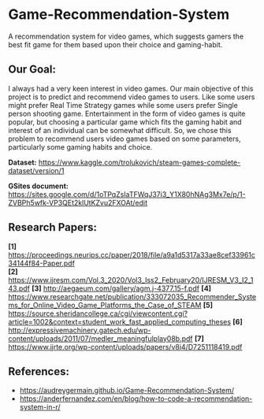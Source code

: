 # Game-Recommendation-System
A recommendation system for video games, which suggests gamers the best fit game for them based upon their choice and gaming-habit.

## Our Goal:
I always had a very keen interest in video games. Our main objective of this project is to predict and recommend video games to users. Like some users might prefer Real Time Strategy games while some users prefer Single person shooting game. Entertainment in the form of video games is quite popular, but choosing a particular game which fits the gaming habit and interest of an individual can be somewhat difficult. So, we chose this problem to recommend users video games based on some parameters, particularly some gaming habits and choice.

**Dataset:**  https://www.kaggle.com/trolukovich/steam-games-complete-dataset/version/1

**GSites document:** https://sites.google.com/d/1oTPqZsIaTFWqJ37i3_Y1X80hNAg3Mx7e/p/1-ZVBPh5wfk-VP3QEt2klUtKZvu2FXOAt/edit

## Research Papers:
**[1]** https://proceedings.neurips.cc/paper/2018/file/a9a1d5317a33ae8cef33961c34144f84-Paper.pdf </br>
**[2]** https://www.ijresm.com/Vol.3_2020/Vol3_Iss2_February20/IJRESM_V3_I2_143.pdf
**[3]** http://aegaeum.com/gallery/agm.j-4377.15-f.pdf
**[4]** https://www.researchgate.net/publication/333072035_Recommender_Systems_for_Online_Video_Game_Platforms_the_Case_of_STEAM
**[5]** https://source.sheridancollege.ca/cgi/viewcontent.cgi?article=1002&context=student_work_fast_applied_computing_theses
**[6]** http://expressivemachinery.gatech.edu/wp-content/uploads/2011/07/medler_meaningfulplay08b.pdf
**[7]** https://www.ijrte.org/wp-content/uploads/papers/v8i4/D7251118419.pdf

## References:
* https://audreygermain.github.io/Game-Recommendation-System/
* https://anderfernandez.com/en/blog/how-to-code-a-recommendation-system-in-r/
